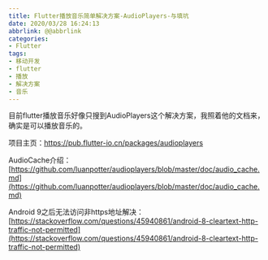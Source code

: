 ```yaml
---
title: Flutter播放音乐简单解决方案-AudioPlayers-与填坑
date: 2020/03/28 16:24:13
abbrlink: @@abbrlink
categories:
- Flutter
tags:
- 移动开发
- flutter
- 播放
- 解决方案
- 音乐
---
```

目前flutter播放音乐好像只搜到AudioPlayers这个解决方案，我照着他的文档来，确实是可以播放音乐的。

项目主页：https://pub.flutter-io.cn/packages/audioplayers

AudioCache介绍：[https://github.com/luanpotter/audioplayers/blob/master/doc/audio_cache.md](https://github.com/luanpotter/audioplayers/blob/master/doc/audio_cache.md)


Android 9之后无法访问非https地址解决：[https://stackoverflow.com/questions/45940861/android-8-cleartext-http-traffic-not-permitted](https://stackoverflow.com/questions/45940861/android-8-cleartext-http-traffic-not-permitted)
